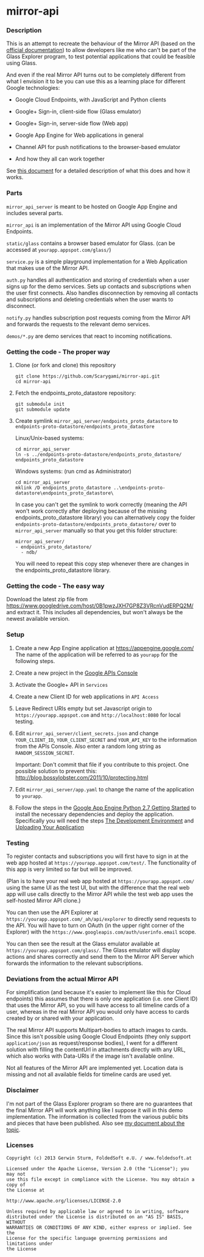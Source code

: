 # mirror-api

### Description

This is an attempt to recreate the behaviour of the Mirror API
(based on the [official documentation](https://developers.google.com/glass/))
to allow developers like me who can't be  part of the Glass Explorer program,
to test potential applications that could be feasible using Glass.

And even if the real Mirror API turns out to be completely different from what
I envision it to be you can use this as a learning place for different Google
technologies:

- Google Cloud Endpoints, with JavaScript and Python clients

- Google+ Sign-in, client-side flow (Glass emulator)

- Google+ Sign-in, server-side flow (Web app)

- Google App Engine for Web applications in general

- Channel API for push notifications to the browser-based emulator

- And how they all can work together

See [this document](https://docs.google.com/document/d/1_qP2wxbYvfjbImdsk24ZPZkeERCUD4hIvBgBqvpHl9s/edit?usp=sharing)
for a detailed description of what this does and how it works.


### Parts

`mirror_api_server`
is meant to be hosted on Google App Engine and includes several parts.

`mirror_api`
is an implementation of the Mirror API using Google Cloud Endpoints.

`static/glass`
contains a browser based emulator for Glass.
(can be accessed at `yourapp.appspot.com/glass/`)

`service.py`
is a simple playground implementation for a Web Application that makes use of
the Mirror API.

`auth.py`
handles all authentication and storing of credentials when a user signs up
for the demo services. Sets up contacts and subscriptions when the user
first connects. Also handles disconnection by removing all contacts and
subscriptions and deleting credentials when the user wants to disconnect.

`notify.py`
handles subscription post requests coming from the Mirror API and forwards
the requests to the relevant demo services.

`demos/*.py`
are demo services that react to incoming notifications.

### Getting the code - The proper way

1.  Clone (or fork and clone) this repository

    ```
    git clone https://github.com/Scarygami/mirror-api.git
    cd mirror-api
    ```

2.  Fetch the endpoints_proto_datastore repository:

    ```
    git submodule init
    git submodule update
    ```

3.  Create symlink `mirror_api_server/endpoints_proto_datastore` to
    `endpoints-proto-datastore/endpoints_proto_datastore`

    Linux/Unix-based systems:
    ```
    cd mirror_api_server
    ln -s ../endpoints-proto-datastore/endpoints_proto_datastore/ endpoints_proto_datastore
    ```

    Windows systems: (run cmd as Administrator)
    ```
    cd mirror_api_server
    mklink /D endpoints_proto_datastore ..\endpoints-proto-datastore\endpoints_proto_datastore\
    ```

    In case you can't get the symlink to work correctly (meaning the API won't work correctly
    after deploying because of the missing endpoints_proto_datastore library) you can
    alternatively copy the folder `endpoints-proto-datastore/endpoints_proto_datastore/`
    over to `mirror_api_server` manually so that you get this folder structure:
    ```
    mirror_api_server/
    - endpoints_proto_datastore/
      - ndb/
    ```
    You will need to repeat this copy step whenever there are changes in the
    endpoints_proto_datastore library.

### Getting the code - The easy way

Download the latest zip file from https://www.googledrive.com/host/0B1pwzJXH7GP8Z3VRcnVudERPQ2M/ and extract it.
This includes all dependencies, but won't always be the newest available version.

### Setup

1.  Create a new App Engine application at https://appengine.google.com/
    The name of the application will be referred to as `yourapp` for the following steps.

2.  Create a new project in the [Google APIs Console](https://code.google.com/apis/console/)

3.  Activate the Google+ API in `Services`

4.  Create a new Client ID for web applications in `API Access`

5.  Leave Redirect URIs empty but set Javascript origin to
    `https://yourapp.appspot.com` and `http://localhost:8080` for local testing.

6.  Edit `mirror_api_server/client_secrets.json` and change `YOUR_CLIENT_ID`,
    `YOUR_CLIENT_SECRET` and `YOUR_API_KEY` to the information from the
    APIs Console. Also enter a random long string as `RANDOM_SESSION_SECRET`.

    Important: Don't commit that file if you contribute to this project. One possible
    solution to prevent this: http://blog.bossylobster.com/2011/10/protecting.html

7.  Edit `mirror_api_server/app.yaml` to change the name of the application to `yourapp`.

8.  Follow the steps in the [Google App Engine Python 2.7 Getting Started](https://developers.google.com/appengine/docs/python/gettingstartedpython27/)
    to install the necessary dependencies and deploy the application. Specifically you will need the steps
    [The Development Environment](https://developers.google.com/appengine/docs/python/gettingstartedpython27/devenvironment) and
    [Uploading Your Application](https://developers.google.com/appengine/docs/python/gettingstartedpython27/uploading)


### Testing

To register contacts and subscriptions you will first have to sign in at the
web app hosted at `https://yourapp.appspot.com/test/`. The functionality of
this app is very limited so far but will be improved.

(Plan is to have your real web app hosted at `https://yourapp.appspot.com/` using
the same UI as the test UI, but with the difference that the real web app
will use calls directly to the Mirror API while the test web app uses the
self-hosted Mirror API clone.)

You can then use the API Explorer at `https://yourapp.appspot.com/_ah/api/explorer`
to directly send requests to the API.
You will have to turn on OAuth (in the upper right corner of the Explorer) with
the `https://www.googleapis.com/auth/userinfo.email` scope.

You can then see the result at the Glass emulator available at
`https://yourapp.appspot.com/glass/`. The Glass emulator will display actions
and shares correctly and send them to the Mirror API Server which forwards the
information to the relevant subscriptions.


### Deviations from the actual Mirror API

For simplification (and because it's easier to implement like this for Cloud endpoints)
this assumes that there is only one application (i.e. one Client ID) that uses the
Mirror API, so you will have access to all timeline cards of a user, whereas in the
real Mirror API you would only have access to cards created by or shared with your application.

The real Mirror API supports Multipart-bodies to attach images to cards.
Since this isn't possible using Google Cloud Endpoints
(they only support `application/json` as request/response bodies),
I went for a different solution with filling the contentUrl in attachments directly
with any URL, which also works with Data-URIs if the image isn't available online.

Not all features of the Mirror API are implemented yet. Location data is missing and not
all available fields for timeline cards are used yet.

### Disclaimer

I'm not part of the Glass Explorer program so there are no guarantees that
the final Mirror API will work anything like I suppose it will in this demo
implementation. The information is collected from the various public bits and
pieces that have been published. Also see
[my document about the topic](https://docs.google.com/document/d/1XgYDbWNKEDLfm-F44sZy0uSOQKton5ksg5pWdv9XCo0/edit).


### Licenses

```
Copyright (c) 2013 Gerwin Sturm, FoldedSoft e.U. / www.foldedsoft.at

Licensed under the Apache License, Version 2.0 (the "License"); you may not
use this file except in compliance with the License. You may obtain a copy of
the License at

http://www.apache.org/licenses/LICENSE-2.0

Unless required by applicable law or agreed to in writing, software
distributed under the License is distributed on an "AS IS" BASIS, WITHOUT
WARRANTIES OR CONDITIONS OF ANY KIND, either express or implied. See the
License for the specific language governing permissions and limitations under
the License

```
